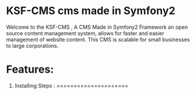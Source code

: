KSF-CMS cms made in Symfony2
=============================
Welcome to the KSF-CMS , A CMS Made in Symfony2 Framework
an open source content management system, allows for faster and easier management of website content. This CMS is scalable for small businesses to large corporations.

Features:
=========


1) Installing Steps :
=====================
